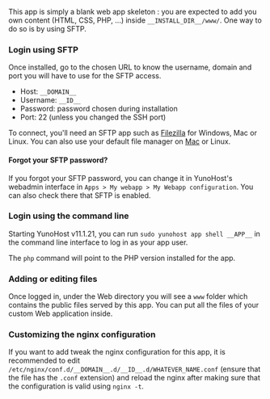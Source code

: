 This app is simply a blank web app skeleton : you are expected to add you own content (HTML, CSS, PHP, ...) inside `__INSTALL_DIR__/www/`. One way to do so is by using SFTP.

### Login using SFTP

Once installed, go to the chosen URL to know the username, domain and port you will have to use for the SFTP access. 

- Host: `__DOMAIN__`
- Username: `__ID__`
- Password: password chosen during installation
- Port: 22 (unless you changed the SSH port)

To connect, you'll need an SFTP app such as [Filezilla](https://filezilla-project.org/) for Windows, Mac or Linux. You can also use your default file manager on [Mac](https://support.apple.com/guide/mac-help/connect-mac-shared-computers-servers-mchlp1140/mac) or Linux.

#### Forgot your SFTP password?

If you forgot your SFTP password, you can change it in YunoHost's webadmin interface in `Apps > My webapp > My Webapp configuration`.
You can also check there that SFTP is enabled.

### Login using the command line

Starting YunoHost v11.1.21, you can run `sudo yunohost app shell __APP__` in the command line interface to log in as your app user.

The `php` command will point to the PHP version installed for the app.

### Adding or editing files

Once logged in, under the Web directory you will see a `www` folder which contains the public files served by this app. You can put all the files of your custom Web application inside.

### Customizing the nginx configuration

If you want to add tweak the nginx configuration for this app, it is recommended to edit `/etc/nginx/conf.d/__DOMAIN__.d/__ID__.d/WHATEVER_NAME.conf` (ensure that the file has the `.conf` extension) and reload the nginx after making sure that the configuration is valid using `nginx -t`.
